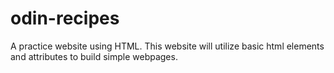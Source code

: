# odin-recipes
A practice website using HTML. This website will utilize basic html elements and attributes to build simple webpages.
